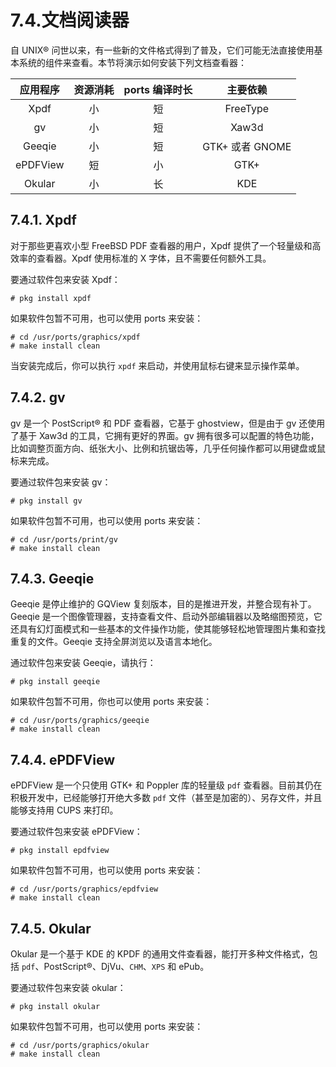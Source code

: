# 7.4.文档阅读器

自 UNIX® 问世以来，有一些新的文件格式得到了普及，它们可能无法直接使用基本系统的组件来查看。本节将演示如何安装下列文档查看器：

|   应用程序   | 资源消耗 | ports 编译时长 |      主要依赖     |
| :------: | :--: | :--------: | :-----------: |
|   Xpdf   |   小  |      短     |    FreeType   |
|    gv    |   小  |      短     |     Xaw3d     |
|  Geeqie  |   小  |      短     | GTK+ 或者 GNOME |
| ePDFView |   短  |      小     |      GTK+     |
|  Okular  |   小  |      长     |      KDE      |

## 7.4.1. Xpdf

对于那些更喜欢小型 FreeBSD PDF 查看器的用户，Xpdf 提供了一个轻量级和高效率的查看器。Xpdf 使用标准的 X 字体，且不需要任何额外工具。

要通过软件包来安装 Xpdf：

```
# pkg install xpdf
```

如果软件包暂不可用，也可以使用 ports 来安装：

```
# cd /usr/ports/graphics/xpdf
# make install clean
```

当安装完成后，你可以执行 `xpdf` 来启动，并使用鼠标右键来显示操作菜单。

## 7.4.2. gv

gv 是一个 PostScript® 和 PDF 查看器，它基于 ghostview，但是由于 gv 还使用了基于 Xaw3d 的工具，它拥有更好的界面。gv 拥有很多可以配置的特色功能，比如调整页面方向、纸张大小、比例和抗锯齿等，几乎任何操作都可以用键盘或鼠标来完成。

要通过软件包来安装 gv：

```
# pkg install gv
```

如果软件包暂不可用，也可以使用 ports 来安装：

```
# cd /usr/ports/print/gv
# make install clean
```

## 7.4.3. Geeqie

Geeqie 是停止维护的 GQView 复刻版本，目的是推进开发，并整合现有补丁。Geeqie 是一个图像管理器，支持查看文件、启动外部编辑器以及略缩图预览，它还具有幻灯面模式和一些基本的文件操作功能，使其能够轻松地管理图片集和查找重复的文件。Geeqie 支持全屏浏览以及语言本地化。

通过软件包来安装 Geeqie，请执行：

```
# pkg install geeqie 
```

如果软件包暂不可用，你也可以使用 ports 来安装：

```
# cd /usr/ports/graphics/geeqie
# make install clean
```

## 7.4.4. ePDFView

ePDFView 是一个只使用 GTK+ 和 Poppler 库的轻量级 `pdf` 查看器。目前其仍在积极开发中，已经能够打开绝大多数 `pdf` 文件（甚至是加密的）、另存文件，并且能够支持用 CUPS 来打印。

要通过软件包来安装 ePDFView：

```
# pkg install epdfview
```

如果软件包暂不可用，也可以使用 ports 来安装：

```
# cd /usr/ports/graphics/epdfview
# make install clean
```

## 7.4.5. Okular

Okular 是一个基于 KDE 的 KPDF 的通用文件查看器，能打开多种文件格式，包括 `pdf`、PostScript®、DjVu、`CHM`、`XPS` 和 ePub。

要通过软件包来安装 okular：

```
# pkg install okular
```

如果软件包暂不可用，也可以使用 ports 来安装：

```
# cd /usr/ports/graphics/okular
# make install clean
```
